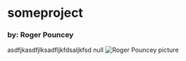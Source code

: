 # someproject

### **by: Roger Pouncey** 

asdfjkasdfjlksadfljkfdsaljkfsd 
null
![Roger Pouncey picture]("https://avatars2.githubusercontent.com/u/58075467?v=4")